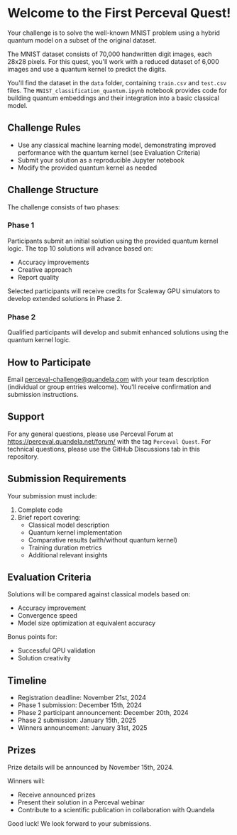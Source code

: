 # Welcome to the First Perceval Quest!

Your challenge is to solve the well-known MNIST problem using a hybrid quantum model on a subset of the original dataset.

The MNIST dataset consists of 70,000 handwritten digit images, each 28x28 pixels. For this quest, you'll work with a reduced dataset of 6,000 images and use a quantum kernel to predict the digits.

You'll find the dataset in the `data` folder, containing `train.csv` and `test.csv` files. The `MNIST_classification_quantum.ipynb` notebook provides code for building quantum embeddings and their integration into a basic classical model.

## Challenge Rules

- Use any classical machine learning model, demonstrating improved performance with the quantum kernel (see Evaluation Criteria)
- Submit your solution as a reproducible Jupyter notebook
- Modify the provided quantum kernel as needed

## Challenge Structure

The challenge consists of two phases:

### Phase 1
Participants submit an initial solution using the provided quantum kernel logic. The top 10 solutions will advance based on:
- Accuracy improvements
- Creative approach
- Report quality

Selected participants will receive credits for Scaleway GPU simulators to develop extended solutions in Phase 2.

### Phase 2
Qualified participants will develop and submit enhanced solutions using the quantum kernel logic.

## How to Participate

Email perceval-challenge@quandela.com with your team description (individual or group entries welcome). You'll receive confirmation and submission instructions.

## Support

For any general questions, please use Perceval Forum at https://perceval.quandela.net/forum/ with the tag `Perceval Quest`.
For technical questions, please use the GitHub Discussions tab in this repository.

## Submission Requirements

Your submission must include:
1. Complete code
2. Brief report covering:
   - Classical model description
   - Quantum kernel implementation
   - Comparative results (with/without quantum kernel)
   - Training duration metrics
   - Additional relevant insights

## Evaluation Criteria

Solutions will be compared against classical models based on:
- Accuracy improvement
- Convergence speed
- Model size optimization at equivalent accuracy

Bonus points for:
- Successful QPU validation
- Solution creativity

## Timeline

- Registration deadline: November 21st, 2024
- Phase 1 submission: December 15th, 2024
- Phase 2 participant announcement: December 20th, 2024
- Phase 2 submission: January 15th, 2025
- Winners announcement: January 31st, 2025

## Prizes

Prize details will be announced by November 15th, 2024.

Winners will:
- Receive announced prizes
- Present their solution in a Perceval webinar
- Contribute to a scientific publication in collaboration with Quandela

Good luck! We look forward to your submissions.